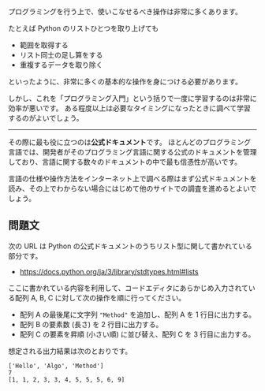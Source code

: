 プログラミングを行う上で、使いこなせるべき操作は非常に多くあります。

たとえば Python のリストひとつを取り上げても

- 範囲を取得する
- リスト同士の足し算をする
- 重複するデータを取り除く

といったように、非常に多くの基本的な操作を身につける必要があります。

しかし、これを「プログラミング入門」という括りで一度に学習するのは非常に効率が悪いです。 ある程度以上は必要なタイミングになったときに調べて学習するのがよいでしょう。

---

その際に最も役に立つのは**公式ドキュメント**です。 ほとんどのプログラミング言語では、開発者がそのプログラミング言語に関する公式のドキュメントを管理しており、言語に関する数々のドキュメントの中で最も信憑性が高いです。

言語の仕様や操作方法をインターネット上で調べる際はまず公式ドキュメントを読み、その上でわからない場合にはじめて他のサイトでの調査を進めるとよいでしょう。

## 問題文

次の URL は Python の公式ドキュメントのうちリスト型に関して書かれている部分です。

- https://docs.python.org/ja/3/library/stdtypes.html#lists

ここに書かれている内容を利用して、コードエディタにあらかじめ入力されている配列 A, B, C に対して次の操作を順に行ってください。

- 配列 A の最後尾に文字列 `"Method"` を追加し、配列 A を 1 行目に出力する。
- 配列 B の要素数 (長さ) を 2 行目に出力する。
- 配列 C の要素を昇順 (小さい順) に並び替え、配列 C を 3 行目に出力する。

想定される出力結果は次のとおりです。

```text
['Hello', 'Algo', 'Method']
7
[1, 1, 2, 3, 3, 4, 5, 5, 5, 6, 9]
```
